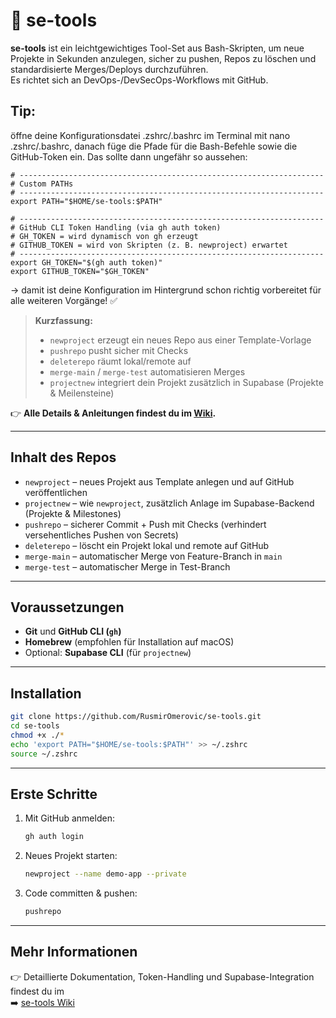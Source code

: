 # 🧰 se-tools

**se-tools** ist ein leichtgewichtiges Tool-Set aus Bash-Skripten, um neue Projekte in Sekunden anzulegen, sicher zu pushen, Repos zu löschen und standardisierte Merges/Deploys durchzuführen.  
Es richtet sich an DevOps-/DevSecOps-Workflows mit GitHub.

## Tip:
öffne deine Konfigurationsdatei .zshrc/.bashrc im Terminal mit nano .zshrc/.bashrc, danach füge die Pfade für die Bash-Befehle sowie die 
GitHub-Token ein. 
Das sollte dann ungefähr so aussehen: 
```
# --------------------------------------------------------------------
# Custom PATHs
# --------------------------------------------------------------------
export PATH="$HOME/se-tools:$PATH"

# --------------------------------------------------------------------
# GitHub CLI Token Handling (via gh auth token)
# GH_TOKEN = wird dynamisch von gh erzeugt
# GITHUB_TOKEN = wird von Skripten (z. B. newproject) erwartet
# --------------------------------------------------------------------
export GH_TOKEN="$(gh auth token)"
export GITHUB_TOKEN="$GH_TOKEN"
```
-> damit ist deine Konfiguration im Hintergrund schon richtig vorbereitet für alle weiteren Vorgänge! ✅



> **Kurzfassung:**  
> - `newproject` erzeugt ein neues Repo aus einer Template-Vorlage  
> - `pushrepo` pusht sicher mit Checks  
> - `deleterepo` räumt lokal/remote auf  
> - `merge-main` / `merge-test` automatisieren Merges  
> - `projectnew` integriert dein Projekt zusätzlich in Supabase (Projekte & Meilensteine)  

👉 **Alle Details & Anleitungen findest du im [Wiki](https://github.com/RusmirOmerovic/se-tools/wiki).**

---

## Inhalt des Repos

- `newproject` – neues Projekt aus Template anlegen und auf GitHub veröffentlichen  
- `projectnew` – wie `newproject`, zusätzlich Anlage im Supabase-Backend (Projekte & Milestones)  
- `pushrepo` – sicherer Commit + Push mit Checks (verhindert versehentliches Pushen von Secrets)  
- `deleterepo` – löscht ein Projekt lokal und remote auf GitHub  
- `merge-main` – automatischer Merge von Feature-Branch in `main`  
- `merge-test` – automatischer Merge in Test-Branch  

---

## Voraussetzungen

- **Git** und **GitHub CLI (`gh`)**  
- **Homebrew** (empfohlen für Installation auf macOS)  
- Optional: **Supabase CLI** (für `projectnew`)  

---

## Installation

```bash
git clone https://github.com/RusmirOmerovic/se-tools.git
cd se-tools
chmod +x ./*
echo 'export PATH="$HOME/se-tools:$PATH"' >> ~/.zshrc
source ~/.zshrc
```

---

## Erste Schritte

1. Mit GitHub anmelden:
   ```bash
   gh auth login
   ```

2. Neues Projekt starten:
   ```bash
   newproject --name demo-app --private
   ```

3. Code committen & pushen:
   ```bash
   pushrepo
   ```

---

## Mehr Informationen

👉 Detaillierte Dokumentation, Token-Handling und Supabase-Integration findest du im  
➡️ [se-tools Wiki](https://github.com/RusmirOmerovic/se-tools/wiki)
